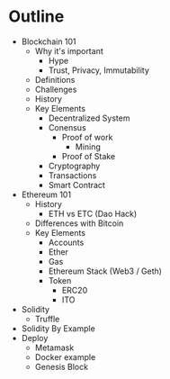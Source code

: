 # Outline

* Blockchain 101
    * Why it's important
        * Hype
        * Trust, Privacy, Immutability
    * Definitions
    * Challenges
    * History
    * Key Elements
        * Decentralized System
        * Conensus
            * Proof of work
                * Mining
            * Proof of Stake
        * Cryptography
        * Transactions
        * Smart Contract
* Ethereum 101
    * History
        * ETH vs ETC (Dao Hack)
    * Differences with Bitcoin
    * Key Elements
        * Accounts
        * Ether
        * Gas
        * Ethereum Stack (Web3 / Geth)
        * Token
            * ERC20
            * ITO
* Solidity
    * Truffle
* Solidity By Example
* Deploy
    * Metamask
    * Docker example
    * Genesis Block

